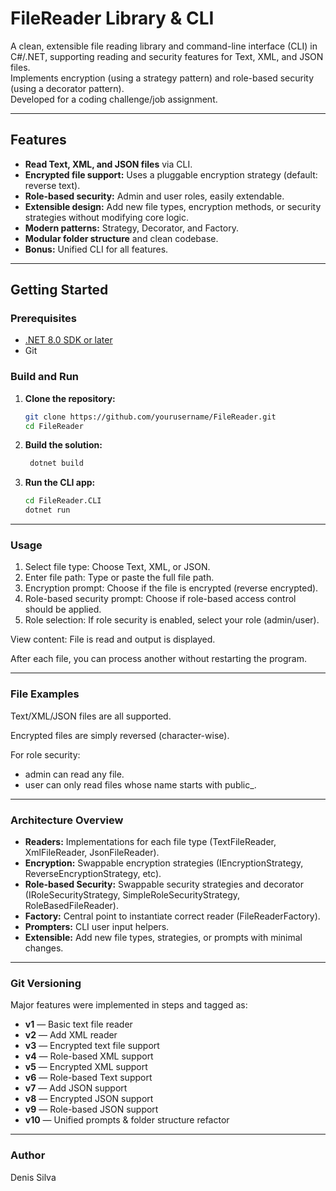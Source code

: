 # FileReader Library & CLI

A clean, extensible file reading library and command-line interface (CLI) in C#/.NET, supporting reading and security features for Text, XML, and JSON files.  
Implements encryption (using a strategy pattern) and role-based security (using a decorator pattern).  
Developed for a coding challenge/job assignment.

---

## Features

- **Read Text, XML, and JSON files** via CLI.
- **Encrypted file support:** Uses a pluggable encryption strategy (default: reverse text).
- **Role-based security:** Admin and user roles, easily extendable.
- **Extensible design:** Add new file types, encryption methods, or security strategies without modifying core logic.
- **Modern patterns:** Strategy, Decorator, and Factory.
- **Modular folder structure** and clean codebase.
- **Bonus:** Unified CLI for all features.

---

## Getting Started

### Prerequisites

- [.NET 8.0 SDK or later](https://dotnet.microsoft.com/en-us/download)
- Git

### Build and Run

1. **Clone the repository:**
   ```bash
   git clone https://github.com/yourusername/FileReader.git
   cd FileReader

2. **Build the solution:**
   ```bash
    dotnet build

3. **Run the CLI app:**
   ```bash
   cd FileReader.CLI
   dotnet run

---

### Usage

1. Select file type: Choose Text, XML, or JSON.
2. Enter file path: Type or paste the full file path.
3. Encryption prompt: Choose if the file is encrypted (reverse encrypted).
4. Role-based security prompt: Choose if role-based access control should be applied.
5. Role selection: If role security is enabled, select your role (admin/user).

View content: File is read and output is displayed.

After each file, you can process another without restarting the program.

---

### File Examples
Text/XML/JSON files are all supported.

Encrypted files are simply reversed (character-wise).

For role security:
- admin can read any file.
- user can only read files whose name starts with public_.

---

###  Architecture Overview

- **Readers:** Implementations for each file type (TextFileReader, XmlFileReader, JsonFileReader).
- **Encryption:** Swappable encryption strategies (IEncryptionStrategy, ReverseEncryptionStrategy, etc).
- **Role-based Security:** Swappable security strategies and decorator (IRoleSecurityStrategy, SimpleRoleSecurityStrategy, RoleBasedFileReader).
- **Factory:** Central point to instantiate correct reader (FileReaderFactory).
- **Prompters:** CLI user input helpers.
- **Extensible:** Add new file types, strategies, or prompts with minimal changes.

---

### Git Versioning
Major features were implemented in steps and tagged as:

- **v1** — Basic text file reader
- **v2** — Add XML reader
- **v3** — Encrypted text file support
- **v4** — Role-based XML support
- **v5** — Encrypted XML support
- **v6** — Role-based Text support
- **v7** — Add JSON support
- **v8** — Encrypted JSON support
- **v9** — Role-based JSON support
- **v10** — Unified prompts & folder structure refactor

---

### Author
Denis Silva
